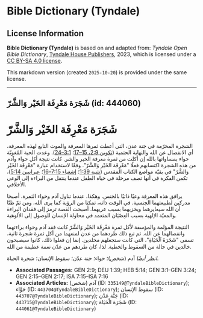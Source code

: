 # Bible Dictionary (Tyndale)

## License Information

**Bible Dictionary (Tyndale)** is based on and adapted from: _Tyndale Open Bible Dictionary_, [Tyndale House Publishers](https://tyndaleopenresources.com/), 2023, which is licensed under a [CC BY-SA 4.0 license](https://creativecommons.org/licenses/by-sa/4.0/legalcode.en).

This markdown version (created `2025-10-20`) is provided under the same license.



--------------------------------

## شَجَرَة مَعْرِفَة الخَيْر وَالشَّرّ (id: 444060)

شَجَرَة مَعْرِفَة الخَيْر وَالشَّرّ
===================================

الشجرة المحرّمة في جنة عدن، التي أعطت ثمرها المعرفة والموت التابع لهذه المعرفة، أي الانفصال عن الله والنهاية الحتمية ([تكوين 2:9، 15–17](https://ref.ly/Gen2:9,Gen2:15-Gen2:17)؛ [3:1–24](https://ref.ly/Gen3:1-Gen3:24)). وعدت الحية المُغويّة حواء بمساواتها بالله إن أكلت من ثمرة معرفة الخير والشر. كانت نتيجة أكل حواء وآدم من هذه الشجرة اكتسابهم فعلًا "مَعْرِفَة الخَيْر وَالشَّرّ". وفقًا لاستخدام عبارة "مَعْرِفَة الخَيْر وَالشَّرّ" في بقيّة مواضع الكتاب المقدس ([تثنية 1:39](https://ref.ly/Deut1:39)؛ [إشعياء 7:15–16](https://ref.ly/Isa7:15-Isa7:16)؛ [عبرانيين 5:14](https://ref.ly/Heb5:14))، تكمن الفكرة في أنها تصف مرحلة في حياة الطفل عندما ينتقل من البراءة إلى الوعي الأخلاقي.

يرافق هذه المعرفة وعيًا ذاتيًا بالجنس. وهكذا، عندما تناول آدم وحواء الثمرة، أصبحا مدركين لطبيعتهما الجنسية. في الوقت ذاته، تمكنا من الرؤية كما يرى الله، ومن ثمّ ظنّا أن الله سيعايرهما ويخزيهما بسبب عريهما. أصبحت القصة ترمز إلى فقدان البراءة والمعيّة الإلهية بسبب العِصْيَان المتعمد في محاولة الإنسان للوصول إلى الألوهية.

النتيجة المؤلمة والمؤسفة لأكل ثمرة مَعْرِفَة الخَيْر وَالشَّرّ كانت فقد آدم وحواء براءتهما وانفصالهما عن الله. ثم تبع ذلك طردهما من عدن لمنعهما من أكل ثمرة شجرة ثانية، تسمى "شَجَرَةَ ٱلْحَيَاةِ"، التي كانت ستجعلهم مخلدين. إنما إن فعلوا ذلك، كانوا سيصبحون خالدين في حالة من السقوط والخطية. لذا، كان طردهم من عدّن نعمة عظيمة من الله.

*انظر أيضًا* آدم (شخص)؛ حواء؛ جنة عدّن؛ سقوط الإنسان؛ شجرة الحياة.

* **Associated Passages:** GEN 2:9; DEU 1:39; HEB 5:14; GEN 3:1–GEN 3:24; GEN 2:15–GEN 2:17; ISA 7:15–ISA 7:16
* **Associated Articles:** آدم (شخص) (ID: `335149@TyndaleBibleDictionary`); حَوَّاء (ID: `443704@TyndaleBibleDictionary`); سقوط الإنسان (ID: `443707@TyndaleBibleDictionary`); جَنَّة عَدْن (ID: `443715@TyndaleBibleDictionary`); شَجَرَة الْحَيَاة (ID: `444061@TyndaleBibleDictionary`)

